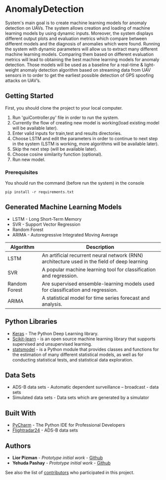 # AnomalyDetection

System's main goal is to create machine learning models for anomaly detection on UAVs.
The system allows creation and loading of machine learning models by using dynamic inputs. 
Moreover, the system displays different output plots and evaluation metrics which compare between different models and the diagnosis of anomalies which were found.
Running the system with dynamic parameters will allow us to extract many different machine learning models.
Comparing them based on different evaluation metrics will lead to obtaining the best machine learning models for anomaly detection.
Those models will be used as a baseline for a real-time & light-weight anomaly detection algorithm based on streaming data from UAV sensors
in to order to get the earliest possible detection of GPS spoofing attacks on UAV’s.  

## Getting Started

First, you should clone the project to your local computer.
1. Run 'guiController.py' file in order to run the system.
2. Currently the flow of creating new model is working(load existing model will be available later).
3. Enter valid inputs for train,test and results directories.
4. Choose LSTM and edit the parameters in order to continue to next step in the system (LSTM is working, more algorithms will be available later).
5. Skip the next step (will be available later).
6. Choose cosine similarity function (optional).
7. Run new model.

### Prerequisites

You should run the command (before run the system) in the console

```
pip install -r requirements.txt
```

## Generated Machine Learning Models 

* LSTM - Long Short-Term Memory
* SVR - Support Vector Regression
* Random Forest
* ARIMA - Autoregressive Integrated Moving Average

| Algorithm | Description |
| -- | -- |
| LSTM | An artificial recurrent neural network (RNN) architecture used in the field of deep learning |
| SVR | A popular machine learning tool for classification and regression. |
| Random Forest | Are supervised ensemble-learning models used for classification and regression. |
| ARIMA | A statistical model for time series forecast and analysis. |

## Python Libraries

* [Keras](https://keras.io/) - The Python Deep Learning library.
* [Scikit-learn](https://scikit-learn.org/) - is an open source machine learning library that supports supervised and unsupervised learning.
* [statsmodel](https://www.statsmodels.org/) -  is a Python module that provides classes and functions for the estimation of many different statistical models, as well as for conducting statistical tests, and statistical data exploration.

## Data Sets

* ADS-B data sets - Automatic dependent surveillance – broadcast - data sets
* Simulated data sets - Data sets which are generated by a simulator

## Built With

* [PyCharm](https://www.jetbrains.com/pycharm/) - The Python IDE for Professional Developers
* [Flightradar24](https://www.flightradar24.com/) - ADS-B data sets

## Authors

* **Lior Pizman** - *Prototype initial work* - [Github](https://github.com/liorpizman/)
* **Yehuda Pashay** - *Prototype initial work* - [Github](https://github.com/yehudapashay)

See also the list of [contributors](https://github.com/liorpizman/AnomalyDetection/contributors) who participated in this project.

